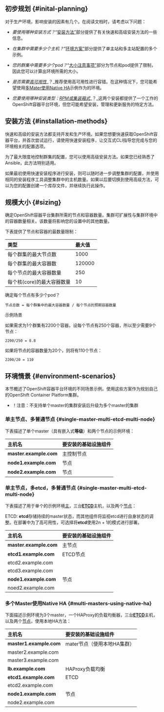 ## 初步规划 {#inital-planning}

对于生产环境，影响安装的因素有几个。在阅读文档时，请考虑以下问题：

* _要使用哪种安装方式？_“[安装方法”](https://docs.openshift.com/container-platform/3.5/install_config/install/planning.html#installation-methods)部分提供了有关快速和高级安装方法的一些信息。

* _在集群中需要多少个主机？_“[环境方案”](https://docs.openshift.com/container-platform/3.5/install_config/install/planning.html#environment-scenarios)部分提供了单主站和多主站配置的多个示例。

* _您的群集中需要多少个pod？_“[大小注意事项”](https://docs.openshift.com/container-platform/3.5/install_config/install/planning.html#sizing)部分为节点和pod提供了限制，因此您可以计算出环境所需的大小。

* _是否需要_[_高可用性_](https://docs.openshift.com/container-platform/3.5/admin_guide/high_availability.html#admin-guide-high-availability)_？_推荐使用高可用性进行容错。在这种情况下，您可能希望使用[多Mater](https://docs.openshift.com/container-platform/3.5/install_config/install/planning.html#multi-masters-using-native-ha)[使用Native HA](https://docs.openshift.com/container-platform/3.5/install_config/install/planning.html#multi-masters-using-native-ha)示例作为的环境。

* _您要使用哪种安装类型：_[_RPM或集装箱式_](https://docs.openshift.com/container-platform/3.5/install_config/install/planning.html#rpm-vs-containerized)_？_这两个安装都提供了一个工作的OpenShift容器平台环境，但您可能希望安装，管理和更新服务的特定方法。

## 安装方法 {#installation-methods}

快速和高级的安装方法都支持开发和生产环境。如果您想要快速获取OpenShift容器平台，并首次尝试运行，请使用快速安装程序，让交互式CLI指导您完成与您的环境相关的配置选项。

为了最大限度地控制群集的配置，您可以使用高级安装方法。如果您已经熟悉了Ansible，此方法特别适用。

如果最初使用快速安装程序进行安装，则可以随时进一步调整集群的配置，并使用相同的安装程序工具调整集群中的主机数量。如果以后要切换到使用高级方法，可以为您的配置创建一个库存文件，并继续执行此操作。

## 规模大小 {#sizing}

确定OpenShift容器平台集群所需的节点和容器数量。集群可扩展性与集群环境中的容器数量相关。该数量将影响您的设置中的其他数量。

下表提供了节点和容器的最数量限制：

| 类型 | 最大值 |
| :--- | :--- |
| 每个群集的最大节点数 | 1000 |
| 每个群集的最大容器数 | 120000 |
| 每个节点的最大容器数量 | 250 |
| 每个核\(core\)的最大容器数量 | 10 |

确定每个节点有多少个pod？

```
节点总数 = 每个群集中的最大容器数量 / 每个节点的预期容器数量
```

示例场景

如果需求为1个群集有2200个容器，设每个节点有250个容器，所以至少需要9个节点：

```
2200/250 = 8.8
```

如果将节点的容器数量为20个，则将有110个节点：

```
2200/20 = 110
```

## 环境情景 {#environment-scenarios}

本节概述了OpenShift容器平台环境的不同场景示例。使用这些方案作为规划自己的OpenShift Container Platform集群。

* ！注意：不支持单个master的集群安装后升级为多个master的集群

### 单主节点、多普通节点 {#single-master-multi-etcd-multi-node}

下表描述了单个master（具有嵌入式**等级**）和两个节点的示例环境：

| 主机名 | 要安装的基础设施组件 |
| :--- | :--- |
| **master.example.com** | 主控制节点 |
| **node1.example.com** | 节点 |
| **node2.example.com** | 节点 |

### 单主节点，多etcd，多普通节点 {#single-master-multi-etcd-multi-node}

下表描述了用于单个的示例环境[主](https://docs.openshift.com/container-platform/3.5/architecture/infrastructure_components/kubernetes_infrastructure.html#master)，三台[**ETCD**](https://docs.openshift.com/container-platform/3.5/architecture/infrastructure_components/kubernetes_infrastructure.html#master)主机，以及两个[节点](https://docs.openshift.com/container-platform/3.5/architecture/infrastructure_components/kubernetes_infrastructure.html#node)：

ETCD: **etcd**存储持续的master状态，而其他组件将监视etcd进行自身状态的调整。在部署中为了高可用性，可选择将**etcd**使用2n + 1的模式进行部署。

| 主机名 | 要安装的基础设施组件 |
| :--- | :--- |
| **master.example.com** | 主节点 |
| **etcd1.example.com** | ETCD节点 |
| etcd2.example.com |  |
| etcd3.example.com |  |
| **node1.example.com** | 节点 |
| noed2.example.com |  |

### 多个Master使用Native HA {#multi-masters-using-native-ha}

下面描述示例环境为3个master，一个HAProxy的负载均衡器，三台[**ETCD**](https://docs.openshift.com/container-platform/3.5/architecture/infrastructure_components/kubernetes_infrastructure.html#master)主机，以及两个[节点](https://docs.openshift.com/container-platform/3.5/architecture/infrastructure_components/kubernetes_infrastructure.html#node)，使用本地HA方法：

| 主机名 | 要安装的基础设施组件 |
| :--- | :--- |
| **master1.example.com** | mater节点（使用本地HA集群） |
| master2.example.com |  |
| master3.example.com |  |
| **lb.example.com** | HAProxy负载均衡 |
| **etcd1.example.com** | ETCD |
| etcd2.example.com |  |
| **node1.example.com** | 节点 |
| node2.example.com |  |





